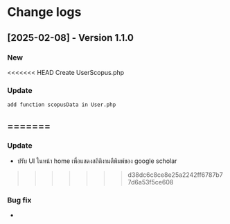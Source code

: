 # Change logs

## [2025-02-08] - Version 1.1.0
### New
<<<<<<< HEAD
    Create UserScopus.php
### Update
    add function scopusData in User.php
=======
-
### Update
- ปรับ UI ในหน้า home เพื่อแสดงสถิติงานตีพิมพ์ของ google scholar 
>>>>>>> d38dc6c8ce8e25a2242ff6787b77d6a53f5ce608
### Bug fix
-